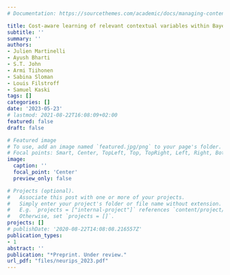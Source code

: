 ```yaml
---
# Documentation: https://sourcethemes.com/academic/docs/managing-content/

title: Cost-aware learning of relevant contextual variables within Bayesian optimization
subtitle: ''
summary: ''
authors:
- Julien Martinelli
- Ayush Bharti
- S.T. John
- Armi Tiihonen
- Sabina Sloman
- Louis Filstroff
- Samuel Kaski
tags: []
categories: []
date: '2023-05-23'
# lastmod: 2021-08-22T16:08:09+02:00
featured: false
draft: false

# Featured image
# To use, add an image named `featured.jpg/png` to your page's folder.
# Focal points: Smart, Center, TopLeft, Top, TopRight, Left, Right, BottomLeft, Bottom, BottomRight.
image:
  caption: ''
  focal_point: 'Center'
  preview_only: false

# Projects (optional).
#   Associate this post with one or more of your projects.
#   Simply enter your project's folder or file name without extension.
#   E.g. `projects = ["internal-project"]` references `content/project/deep-learning/index.md`.
#   Otherwise, set `projects = []`.
projects: []
# publishDate: '2020-08-22T14:08:08.216557Z'
publication_types:
- 1
abstract: ''
publication: "*Preprint. Under review."
url_pdf: "files/neurips_2023.pdf"
---
```

